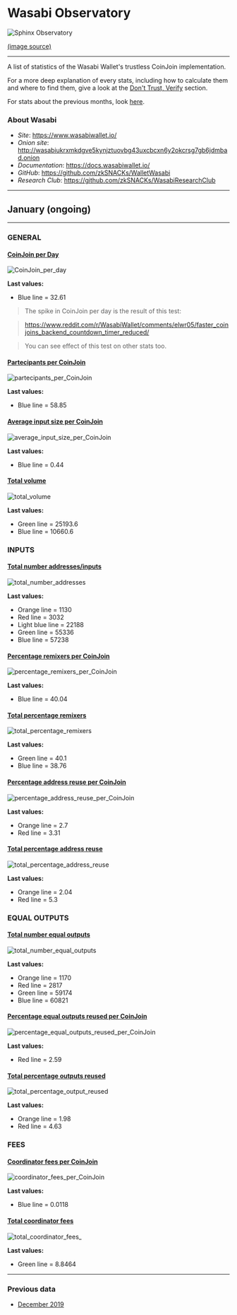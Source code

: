 # Wasabi Observatory

![Sphinx Observatory](Sphinx_Observatorium.jpg)

[(image source)](https://en.wikipedia.org/wiki/Sphinx_Observatory)

---

A list of statistics of the Wasabi Wallet's trustless CoinJoin implementation.

For a more deep explanation of every stats, including how to calculate them and where to find them, give a look at the [Don't Trust, Verify](Dont_Trust_Verify.md) section. 

For stats about the previous months, look [here](months_list.md).

### About Wasabi

* *Site*: https://www.wasabiwallet.io/ 
* *Onion site*: http://wasabiukrxmkdgve5kynjztuovbg43uxcbcxn6y2okcrsg7gb6jdmbad.onion
* *Documentation*: https://docs.wasabiwallet.io/ 
* *GitHub*: https://github.com/zkSNACKs/WalletWasabi
* *Research Club*: https://github.com/zkSNACKs/WasabiResearchClub

---

## January (ongoing)

---

### GENERAL

#### [CoinJoin per Day](Dont_Trust_Verify.md#coinjoin-per-day)
![CoinJoin_per_day](2020/January/CoinJoin_per_day.png)

**Last values:**

* Blue line = 32.61

> The spike in CoinJoin per day is the result of this test: 

> https://www.reddit.com/r/WasabiWallet/comments/elwr05/faster_coinjoins_backend_countdown_timer_reduced/

> You can see effect of this test on other stats too.

#### [Partecipants per CoinJoin](Dont_Trust_Verify.md#partecipants-per-coinjoin)
![partecipants_per_CoinJoin](2020/January/partecipants_per_CoinJoin.png)

**Last values:**

* Blue line = 58.85

#### [Average input size per CoinJoin](Dont_Trust_Verify.md#average-input-size-per-coinjoin)
![average_input_size_per_CoinJoin](2020/January/average_input_size_per_CoinJoin.png)

**Last values:**

* Blue line = 0.44

#### [Total volume](Dont_Trust_Verify.md#total-volume)
![total_volume](2020/January/total_volume.png)

**Last values:**

* Green line = 25193.6
* Blue line = 10660.6

### INPUTS

#### [Total number addresses/inputs](Dont_Trust_Verify.md#total-number-of-addresses)
![total_number_addresses](2020/January/total_number_addresses.png)

**Last values:**

* Orange line = 1130
* Red line = 3032
* Light blue line = 22188
* Green line = 55336
* Blue line = 57238

#### [Percentage remixers per CoinJoin](Dont_Trust_Verify.md#percentage-remixers-per-coinjoin)
![percentage_remixers_per_CoinJoin](2020/January/percentage_remixers_per_CoinJoin.png)

**Last values:**

* Blue line = 40.04

#### [Total percentage remixers](Dont_Trust_Verify.md#total-percentage-remixers)
![total_percentage_remixers](2020/January/total_percentage_remixers.png)

**Last values:**

* Green line = 40.1
* Blue line = 38.76

#### [Percentage address reuse per CoinJoin](Dont_Trust_Verify.md#percentage-address-reuse-per-coinjoin)
![percentage_address_reuse_per_CoinJoin](2020/January/percentage_address_reuse_per_CoinJoin.png)

**Last values:**

* Orange line = 2.7
* Red line = 3.31

#### [Total percentage address reuse](Dont_Trust_Verify.md#total-percentage-address-reuse)
![total_percentage_address_reuse](2020/January/total_percentage_address_reuse.png)

**Last values:**

* Orange line = 2.04
* Red line = 5.3

### EQUAL OUTPUTS

#### [Total number equal outputs](Dont_Trust_Verify.md#total-number-equal-outputs)
![total_number_equal_outputs](2020/January/total_number_equal_output_reused.png)

**Last values:**

* Orange line = 1170
* Red line = 2817
* Green line = 59174
* Blue line = 60821

#### [Percentage equal outputs reused per CoinJoin](Dont_Trust_Verify.md#percentage-equal-outputs-reused-per-coinjoin)
![percentage_equal_outputs_reused_per_CoinJoin](2020/January/percentage_equal_outputs_reused_per_CoinJoin.png)

**Last values:**

* Red line = 2.59

#### [Total percentage outputs reused](Dont_Trust_Verify.md#total-percentage-equal-outputs-reused)
![total_percentage_output_reused](2020/January/total_percentage_outputs_reused.png)

**Last values:**

* Orange line = 1.98
* Red line = 4.63

### FEES

#### [Coordinator fees per CoinJoin](Dont_Trust_Verify.md#coordinator-fees-per-coinjoin)
![coordinator_fees_per_CoinJoin](2020/January/coordinator_fees_per_CoinJoin.png)

**Last values:**

* Blue line = 0.0118

#### [Total coordinator fees](Dont_Trust_Verify.md#total-coordinator-fees)
![total_coordinator_fees_](2020/January/total_coordinator_fees.png)

**Last values:**

* Green line = 8.8464

---

### Previous data

* [December 2019](2019/December/README.md)
